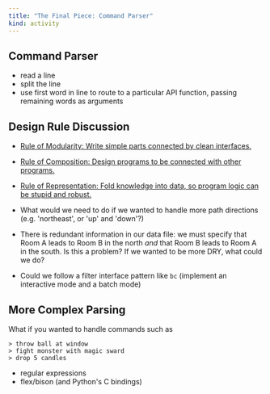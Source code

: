 ```yaml
---
title: "The Final Piece: Command Parser"
kind: activity
---
```


## Command Parser

- read a line
- split the line
- use first word in line to route to a particular API function,
  passing remaining words as arguments

## Design Rule Discussion

- [Rule of Modularity: Write simple parts connected by clean interfaces.][rule_of_modularity]
- [Rule of Composition: Design programs to be connected with other programs.][rule_of_composition]
- [Rule of Representation: Fold knowledge into data, so program logic can be stupid and robust.][rule_of_representation]

- What would we need to do if we wanted to handle more path directions
  (e.g. 'northeast', or 'up' and 'down'?)
- There is redundant information in our data file: we must specify
  that Room A leads to Room B in the north *and* that Room B leads to
  Room A in the south. Is this a problem? If we wanted to be more DRY,
  what could we do?
- Could we follow a filter interface pattern like `bc` (implement an
  interactive mode and a batch mode)

[rule_of_modularity]: http://www.catb.org/esr/writings/taoup/html/ch01s06.html#id2877537
[rule_of_composition]: http://www.catb.org/esr/writings/taoup/html/ch01s06.html#id2877684
[rule_of_representation]: http://www.catb.org/esr/writings/taoup/html/ch01s06.html#id2878263

## More Complex Parsing

What if you wanted to handle commands such as

~~~~ text
> throw ball at window
> fight monster with magic sward
> drop 5 candles
~~~~

- regular expressions
- flex/bison (and Python's C bindings)

  
